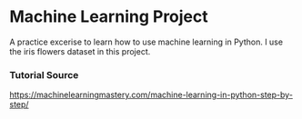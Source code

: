 # Machine Learning Project

A practice excerise to learn how to use machine learning in Python. I use the iris flowers dataset in this project.

### Tutorial Source
https://machinelearningmastery.com/machine-learning-in-python-step-by-step/
